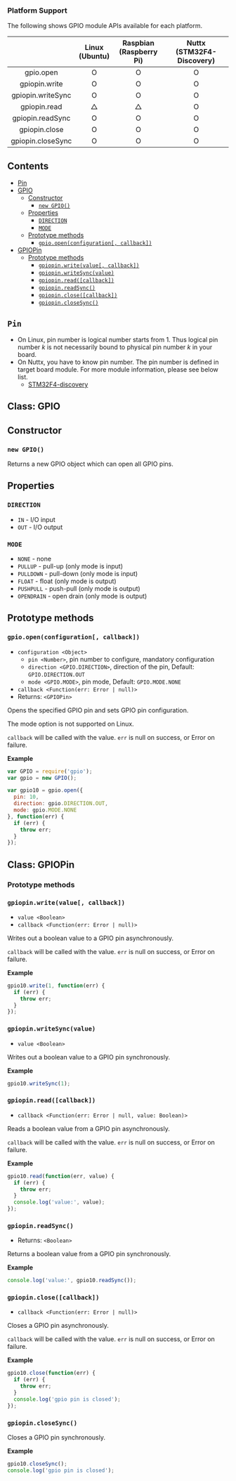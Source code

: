 ### Platform Support

The following shows GPIO module APIs available for each platform.

|  | Linux<br/>(Ubuntu) | Raspbian<br/>(Raspberry Pi) | Nuttx<br/>(STM32F4-Discovery) |
| :---: | :---: | :---: | :---: |
| gpio.open | O | O | O |
| gpiopin.write | O | O | O |
| gpiopin.writeSync | O | O | O |
| gpiopin.read | △ | △ | O |
| gpiopin.readSync | O | O | O |
| gpiopin.close | O | O | O |
| gpiopin.closeSync | O | O | O |


## Contents
* [Pin](#pin)
* [GPIO](#gpio)
  * [Constructor](#gpio-constructor)
    * [`new GPIO()`](#gpio-new)
  * [Properties](#gpio-properties)
    * [`DIRECTION`](#gpio-direction)
    * [`MODE`](#gpio-mode)
  * [Prototype methods](#gpio-prototype-methods)
    * [`gpio.open(configuration[, callback])`](#gpio-open)
* [GPIOPin](#gpiopin)
  * [Prototype methods](#gpiopin-prototype-methods)
    * [`gpiopin.write(value[, callback])`](#gpiopin-write)
    * [`gpiopin.writeSync(value)`](#gpiopin-write-sync)
    * [`gpiopin.read([callback])`](#gpiopin-read)
    * [`gpiopin.readSync()`](#gpiopin-read-sync)
    * [`gpiopin.close([callback])`](#gpiopin-close)
    * [`gpiopin.closeSync()`](#gpiopin-close-sync)


## `Pin` <a name="pin"></a>

* On Linux, pin number is logical number starts from 1. Thus logical pin number *k* is not necessarily bound to physical pin number *k* in your board.
* On Nuttx, you have to know pin number. The pin number is defined in target board module. For more module information, please see below list.
  * [STM32F4-discovery](../../targets/nuttx-stm32f4/Stm32f4dis.md#gpio-pin)


## Class: GPIO <a name="gpio"></a>


## Constructor <a name="gpio-constructor"></a>


### `new GPIO()` <a name="gpio-new"></a>

Returns a new GPIO object which can open all GPIO pins.


## Properties <a name="gpio-properties"></a>


### `DIRECTION`<a name="gpio-direction"></a>
 * `IN` - I/O input
 * `OUT` - I/O output


### `MODE` <a name="gpio-mode"></a>
 * `NONE` - none
 * `PULLUP` - pull-up (only mode is input)
 * `PULLDOWN` - pull-down (only mode is input)
 * `FLOAT` - float (only mode is output)
 * `PUSHPULL` - push-pull (only mode is output)
 * `OPENDRAIN` - open drain (only mode is output)


## Prototype methods <a name="gpio-prototype-methods"></a>


### `gpio.open(configuration[, callback])` <a name="gpio-open"></a>
 * `configuration <Object>`
   * `pin <Number>`, pin number to configure, mandatory configuration
   * `direction <GPIO.DIRECTION>`, direction of the pin, Default: `GPIO.DIRECTION.OUT`
   * `mode <GPIO.MODE>`, pin mode, Default: `GPIO.MODE.NONE`
 * `callback <Function(err: Error | null)>`
 * Returns: `<GPIOPin>`

Opens the specified GPIO pin and sets GPIO pin configuration.

The mode option is not supported on Linux.

`callback` will be called with the value. `err` is null on success, or Error on failure.

 **Example**
 ```js
 var GPIO = require('gpio');
 var gpio = new GPIO();

 var gpio10 = gpio.open({
   pin: 10,
   direction: gpio.DIRECTION.OUT,
   mode: gpio.MODE.NONE
 }, function(err) {
   if (err) {
     throw err;
   }
 });
 ```

## Class: GPIOPin <a name="gpiopin"></a>


### Prototype methods <a name="gpiopin-prototype-methods"></a>


### `gpiopin.write(value[, callback])` <a name="gpiopin-write"></a>
* `value <Boolean>`
* `callback <Function(err: Error | null)>`

Writes out a boolean value to a GPIO pin asynchronously.

`callback` will be called with the value. `err` is null on success, or Error on failure.

**Example**
```js
gpio10.write(1, function(err) {
  if (err) {
    throw err;
  }
});
```


### `gpiopin.writeSync(value)` <a name="gpiopin-write-sync"></a>
* `value <Boolean>`

Writes out a boolean value to a GPIO pin synchronously.

**Example**
```js
gpio10.writeSync(1);
```


### `gpiopin.read([callback])` <a name="gpiopin-read"></a>
* `callback <Function(err: Error | null, value: Boolean)>`

Reads a boolean value from a GPIO pin asynchronously.

`callback` will be called with the value. `err` is null on success, or Error on failure.

**Example**
```js
gpio10.read(function(err, value) {
  if (err) {
    throw err;
  }
  console.log('value:', value);
});
```


### `gpiopin.readSync()` <a name="gpiopin-read-sync"></a>
* Returns: `<Boolean>`

Returns a boolean value from a GPIO pin synchronously.

**Example**
```js
console.log('value:', gpio10.readSync());
```


### `gpiopin.close([callback])` <a name="gpiopin-close"></a>
* `callback <Function(err: Error | null)>`

Closes a GPIO pin asynchronously.

`callback` will be called with the value. `err` is null on success, or Error on failure.

**Example**
```js
gpio10.close(function(err) {
  if (err) {
    throw err;
  }
  console.log('gpio pin is closed');
});
```


### `gpiopin.closeSync()` <a name="gpiopin-close-sync"></a>

Closes a GPIO pin synchronously.

**Example**
```js
gpio10.closeSync();
console.log('gpio pin is closed');
```
